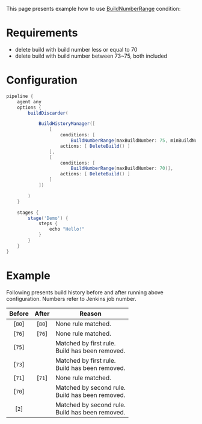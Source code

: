 This page presents example how to use [BuildNumberRange](https://github.com/jenkinsci/build-history-manager-plugin/blob/master/src/main/java/pl/damianszczepanik/jenkins/buildhistorymanager/model/conditions/BuildNumberRangeCondition.java) condition:

# Requirements
- delete build with build number less or equal to 70
- delete build with build number between 73~75, both included

# Configuration
```groovy
pipeline {
    agent any
    options {
        buildDiscarder(

            BuildHistoryManager([
                [
                    conditions: [
                        BuildNumberRange(maxBuildNumber: 75, minBuildNumber: 73)],
                    actions: [ DeleteBuild() ]
                ],
                [
                    conditions: [
                        BuildNumberRange(maxBuildNumber: 70)],
                    actions: [ DeleteBuild() ]
                ]
            ])

        )
    }

    stages {
        stage('Demo') {
            steps {
                echo "Hello!"
            }
        }
    }
}
```

# Example

Following presents build history before and after running above configuration. Numbers refer to Jenkins job number.

| Before | After | Reason |
|-|-|-|
| <div align="center">[`80`]</div> | <div align="center">[`80`]</div> | None rule matched. |
| <div align="center">[`76`]</div> | <div align="center">[`76`]</div> | None rule matched. |
| <div align="center">[`75`]</div> | | Matched by first rule.<br>Build has been removed. |
| <div align="center">[`73`]</div> | | Matched by first rule.<br>Build has been removed. |
| <div align="center">[`71`]</div> | <div align="center">[`71`]</div> | None rule matched. |
| <div align="center">[`70`]</div> | | Matched by second rule.<br>Build has been removed. |
| <div align="center">[`2`]</div> | | Matched by second rule.<br>Build has been removed. |


